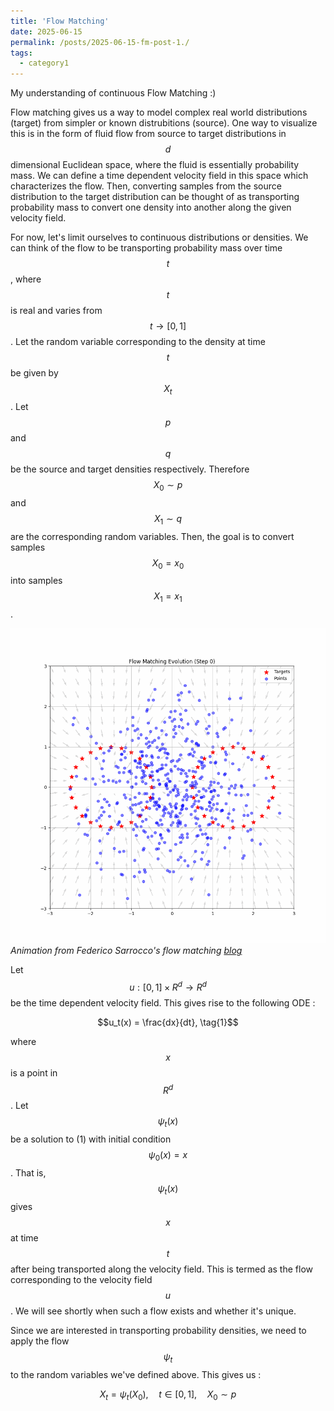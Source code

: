 ```yaml
---
title: 'Flow Matching'
date: 2025-06-15
permalink: /posts/2025-06-15-fm-post-1./
tags:
  - category1
---
```


My understanding of continuous Flow Matching :)

Flow matching gives us a way to model complex real world distributions (target) from simpler or known distrubitions (source). One way to visualize this is in the form of fluid flow from source to target distributions in $$d$$ dimensional Euclidean space, where the fluid is essentially probability mass. We can define a time dependent velocity field in this space which characterizes the flow. Then, converting samples from the source distribution to the target distribution can be thought of as transporting probability mass to convert one density into another along the given velocity field. 

For now, let's limit ourselves to continuous distributions or densities. We can think of the flow to be transporting probability mass over time $$t$$, where $$t$$ is real and varies from $$t \rightarrow [0,1]$$. Let the random variable corresponding to the density at time $$t$$ be given by $$X_t$$. Let $$p$$ and $$q$$ be the source and target densities respectively. Therefore $$X_0 \sim p$$ and $$X_1 \sim q$$ are the corresponding random variables. Then, the goal is to convert samples $$X_0 = x_0$$ into samples $$X_1 = x_1$$. 


![Flow Matching visualization where fluid "particles" "flow" from one distrubution to another](/images/flow_matching.gif)
*Animation from Federico Sarrocco's flow matching [blog](https://federicosarrocco.com/blog/flow-matching)*

Let $$u : [0,1] \times R^d \rightarrow R^d$$ be the time dependent velocity field. This gives rise to the following ODE : 

$$u_t(x) = \frac{dx}{dt}, \tag{1}$$ 

where $$x$$ is a point in $$R^d$$. Let $$\psi_t(x)$$ be a solution to (1) with initial condition $$\psi_0(x) = x$$. That is, $$\psi_t(x)$$ gives $$x$$ at time $$t$$ after being transported along the velocity field. This is termed as the flow corresponding to the velocity field $$u$$. We will see shortly when such a flow exists and whether it's unique. 

Since we are interested in transporting probability densities, we need to apply the flow $$\psi_t$$ to the random variables we've defined above. This gives us :

$$X_t = \psi_t(X_0), \quad t \in [0,1], \quad X_0 \sim p \tag{2}$$







